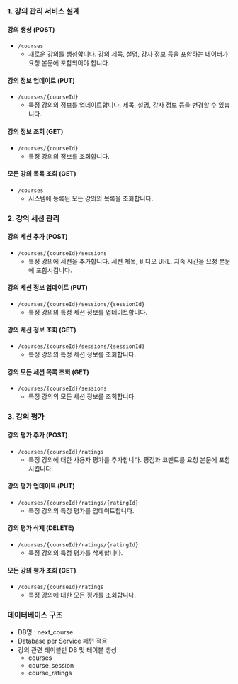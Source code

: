 ### 1. 강의 관리 서비스 설계
#### 강의 생성 (POST)
- `/courses`
    - 새로운 강의를 생성합니다. 강의 제목, 설명, 강사 정보 등을 포함하는 데이터가 요청 본문에 포함되어야 합니다.

#### 강의 정보 업데이트 (PUT)
- `/courses/{courseId}`
    - 특정 강의의 정보를 업데이트합니다. 제목, 설명, 강사 정보 등을 변경할 수 있습니다.

#### 강의 정보 조회 (GET)
- `/courses/{courseId}`
    - 특정 강의의 정보를 조회합니다.

#### 모든 강의 목록 조회 (GET)
- `/courses`
    - 시스템에 등록된 모든 강의의 목록을 조회합니다.

### 2. 강의 세션 관리

#### 강의 세션 추가 (POST)
- `/courses/{courseId}/sessions`
    - 특정 강의에 세션을 추가합니다. 세션 제목, 비디오 URL, 지속 시간을 요청 본문에 포함시킵니다.

#### 강의 세션 정보 업데이트 (PUT)
- `/courses/{courseId}/sessions/{sessionId}`
    - 특정 강의의 특정 세션 정보를 업데이트합니다.

#### 강의 세션 정보 조회 (GET)
- `/courses/{courseId}/sessions/{sessionId}`
    - 특정 강의의 특정 세션 정보를 조회합니다.

#### 강의 모든 세션 목록 조회 (GET)
- `/courses/{courseId}/sessions`
    - 특정 강의의 모든 세션 정보를 조회합니다.

### 3. 강의 평가

#### 강의 평가 추가 (POST)
- `/courses/{courseId}/ratings`
    - 특정 강의에 대한 사용자 평가를 추가합니다. 평점과 코멘트를 요청 본문에 포함시킵니다.

#### 강의 평가 업데이트 (PUT)
- `/courses/{courseId}/ratings/{ratingId}`
    - 특정 강의의 특정 평가를 업데이트합니다.

#### 강의 평가 삭제 (DELETE)
- `/courses/{courseId}/ratings/{ratingId}`
    - 특정 강의의 특정 평가를 삭제합니다.

#### 모든 강의 평가 조회 (GET)
- `/courses/{courseId}/ratings`
    - 특정 강의에 대한 모든 평가를 조회합니다.

### 데이터베이스 구조
- DB명 : next_course
- Database per Service 패턴 적용
- 강의 관련 테이블만 DB 및 테이블 생성
    - courses
    - course_session
    - course_ratings